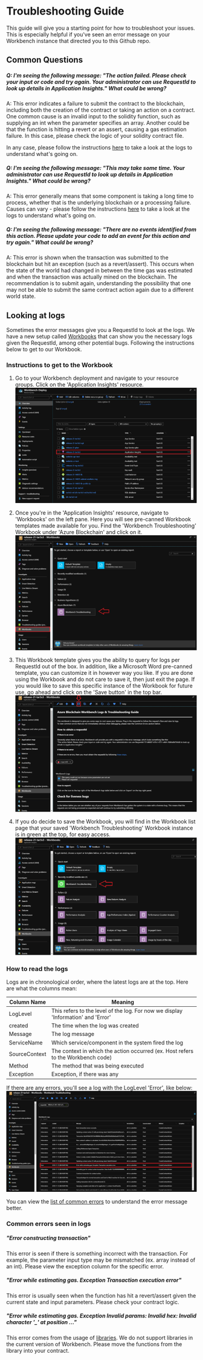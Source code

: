 # Troubleshooting Guide

This guide will give you a starting point for how to troubleshoot your issues. This is especially helpful if you've seen an error message on your Workbench instance that directed you to this Github repo.

## Common Questions
##### Q: I'm seeing the following message: <i>"The action failed. Please check your input or code and try again. Your administrator can use RequestId <request id> to look up details in Application Insights."</i> What could be wrong?

A: This error indicates a failure to submit the contract to the blockchain, including both the creation of the contract or taking an action on a contract. One common cause is an invalid input to the solidity function, such as supplying an int when the parameter specifies an array. Another could be that the function is hitting a revert or an assert, causing a gas estimation failure. In this case, please check the logic of your solidity contract file. 

In any case, please follow the instructions [here](#logs) to take a look at the logs to understand what's going on.

##### Q: I'm seeing the following message: <i>"This may take some time. Your administrator can use RequestId <request id> to look up details in Application Insights."</i> What could be wrong?

A: This error generally means that some component is taking a long time to process, whether that is the underlying blockchain or a processing failure. Causes can vary - please follow the instructions [here](#logs) to take a look at the logs to understand what's going on.

##### Q: I'm seeing the following message: <i>"There are no events identified from this action. Please update your code to add an event for this action and try again."</i> What could be wrong?

A: This error is shown when the transaction was submitted to the blockchain but hit an exception (such as a revert/assert). This occurs when the state of the world had changed in between the time gas was estimated and when the transaction was actually mined on the blockchain. The recommendation is to submit again, understanding the possibility that one may not be able to submit the same contract action again due to a different world state.

## <a name="logs"> Looking at logs </a>
Sometimes the error messages give you a RequestId to look at the logs. We have a new setup called [Workbooks](https://docs.microsoft.com/en-us/azure/application-insights/app-insights-usage-workbooks) that can show you the necessary logs given the RequestId, among other potential bugs. Following the instructions below to get to our Workbook.

### Instructions to get to the Workbook
1. Go to your Workbench deployment and navigate to your resource groups. Click on the 'Application Insights' resource.
![Alt text](media/Instructions_Resource_Group_List.png?raw=true "Instructions Resource Group List")

2. Once you're in the 'Application Insights' resource, navigate to 'Workbooks' on the left pane. Here you will see pre-canned Workbook templates made available for you. Find the 'Workbench Troubleshooting' Workbook under 'Azure Blockchain' and click on it.
![Alt text](media/Instructions_Application_Insights_Workbooks.png?raw=true "Instructions Workbooks list")

3. This Workbook template gives you the ability to query for logs per RequestId out of the box. In addition, like a Microsoft Word pre-canned template, you can customize it in however way you like. If you are done using the Workbook and do not care to save it, then just exit the page. If you would like to save this specific instance of the Workbook for future use, go ahead and click on the 'Save button' in the top bar.
![Alt text](media/Instructions_Application_Insights_Blockchain_Workbook_Instance.png?raw=true "Instructions Blockchain Workbook Instance")

4. If you do decide to save the Workbook, you will find in the Workbook list page that your saved 'Workbench Troubleshooting' Workbook instance is in green at the top, for easy access.
![Alt text](media/Instructions_Application_Insights_Workbooks_Saved.png?raw=true "Instructions Workbooks Instance Saved")

### How to read the logs
Logs are in chronological order, where the latest logs are at the top. Here are what the columns mean:

| Column Name   | Meaning                                                                           |
|---------------|-----------------------------------------------------------------------------------|
| LogLevel      | This refers to the level of the log. For now we display 'Information' and 'Error' |
| created       | The time when the log was created                                                 |
| Message       | The log message                                                                   |
| ServiceName   | Which service/component in the system fired the log                               |
| SourceContext | The context in which the action occurred (ex. Host refers to the Workbench code)  |
| Method        | The method that was being executed                                                |
| Exception     | Exception, if there was any                                                       |

If there are any errors, you'll see a log with the LogLevel 'Error', like below:
![Alt text](media/Instructions_Application_Insights_Error_Example.png?raw=true "Instructions Workbooks Error Log")

You can view the [list of common errors](#errors) to understand the error message better.

### <a name="errors"> Common errors seen in logs </a>
##### "Error constructing transaction"
This error is seen if there is something incorrect with the transaction. For example, the parameter input type may be mismatched (ex. array instead of an int). Please view the exception column for the specific error.

##### "Error while estimating gas. Exception Transaction execution error"
This error is usually seen when the function has hit a revert/assert given the current state and input parameters. Please check your contract logic.

##### "Error while estimating gas. Exception Invalid params: Invalid hex: Invalid character '_' at position ..."
This error comes from the usage of [libraries](https://solidity.readthedocs.io/en/v0.4.21/contracts.html#libraries). We do not support libraries in the current version of Workbench. Please move the functions from the library into your contract. 
